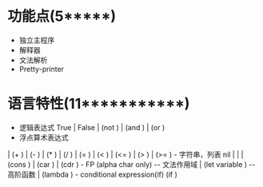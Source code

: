 # 功能点(5*****)
- 独立主程序
- 解释器
- 文法解析
- Pretty-printer

# 语言特性(11***********)
- 逻辑表达式
True | False
| (not <expr>)
| (and <expr> <expr>)
| (or <expr> <expr>)
- 浮点算术表达式
<number>
| (+ <expr> <expr>)
| (- <expr> <expr>)
| (* <expr> <expr>)
| (/ <expr> <expr>)
| (= <expr> <expr>)
| (< <expr> <expr>)
| (<= <expr> <expr>)
| (> <expr> <expr>)
| (>= <expr> <expr>)
- 字符串，列表
nil | <char-lit> | <string-lit>
| (cons <expr> <expr>)
| (car <expr>)
| (cdr <expr>)
- FP
<variable> (alpha char only)
-- 文法作用域
| (let variable <expr> <expr>)
-- 高阶函数
| (lambda <variable> <expr>)
- conditional expression(if)
(if <expr> <expr> <expr>)
